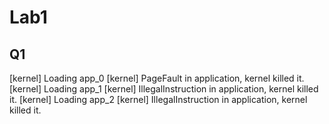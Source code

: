 # Lab1

## Q1


\[kernel\] Loading app\_0
\[kernel\] PageFault in application, kernel killed it.
\[kernel\] Loading app\_1
\[kernel\] IllegalInstruction in application, kernel killed it.
\[kernel\] Loading app\_2
\[kernel\] IllegalInstruction in application, kernel killed it.
